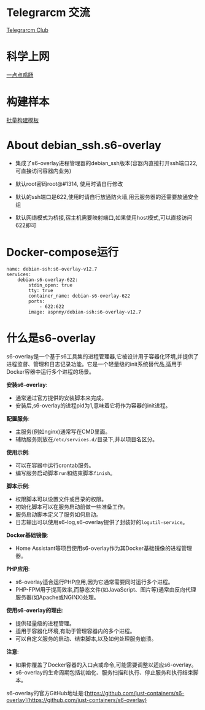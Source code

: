 # Telegrarcm 交流
[Telegrarcm Club](https://t.me/AIisDog)

# 科学上网
[一点点鸡肠](https://sbairport.com/#/register?code=sTHcpv7y)

# 构建样本

[批量构建模板](./dockerfile/sample/dockerfile-ssh-s6-overlay.sample)

# About debian_ssh.s6-overlay

- 集成了s6-overlay进程管理器的debian_ssh版本(容器内直接打开ssh端口22,可直接访问容器内业务)

- 默认root密码root@#1314, 使用时请自行修改
- 默认的ssh端口是622,使用时请自行放通防火墙,用云服务器的还需要放通安全组
- 默认网络模式为桥接,宿主机需要映射端口,如果使用host模式,可以直接访问622即可

# Docker-compose运行
```docker
name: debian-ssh:s6-overlay-v12.7
services:
    debian-s6-overlay-622:
        stdin_open: true
        tty: true
        container_name: debian-s6-overlay-622
        ports:
            - 622:622
        image: aspnmy/debian-ssh:s6-overlay-v12.7

```

# 什么是s6-overlay
s6-overlay是一个基于s6工具集的进程管理器,它被设计用于容器化环境,并提供了进程监督、管理和日志记录功能。它是一个轻量级的init系统替代品,适用于Docker容器中运行多个进程的场景。

**安装s6-overlay**:
- 通常通过官方提供的安装脚本来完成。
- 安装后,s6-overlay的进程pid为1,意味着它将作为容器的init进程。

**配置服务**:
- 主服务(例如nginx)通常写在CMD里面。
- 辅助服务则放在`/etc/services.d/`目录下,并以项目名区分。

**使用示例**:
- 可以在容器中运行crontab服务。
- 编写服务启动脚本`run`和结束脚本`finish`。

**脚本示例**:
- 权限脚本可以设置文件或目录的权限。
- 初始化脚本可以在服务启动前做一些准备工作。
- 服务启动脚本定义了服务如何启动。
- 日志输出可以使用s6-log,s6-overlay提供了封装好的`logutil-service`。

**Docker基础镜像**:
- Home Assistant等项目使用s6-overlay作为其Docker基础镜像的进程管理器。

**PHP应用**:
- s6-overlay适合运行PHP应用,因为它通常需要同时运行多个进程。
- PHP-FPM用于提高效率,而静态文件(如JavaScript、图片等)通常由反向代理服务器(如Apache或NGINX)处理。

**使用s6-overlay的理由**:
- 提供轻量级的进程管理。
- 适用于容器化环境,有助于管理容器内的多个进程。
- 可以自定义服务的启动、结束脚本,以及如何处理服务崩溃。

**注意**:
- 如果你覆盖了Docker容器的入口点或命令,可能需要调整以适应s6-overlay。
- s6-overlay的生命周期包括初始化、服务扫描和执行、停止服务和执行结束脚本。

s6-overlay的官方GitHub地址是:[https://github.com/just-containers/s6-overlay](https://github.com/just-containers/s6-overlay)
